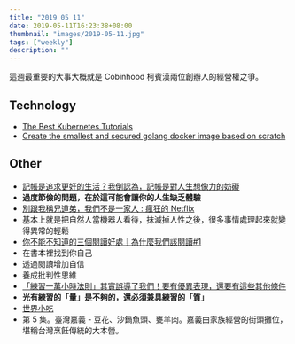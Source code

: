 ```yaml
---
title: "2019 05 11"
date: 2019-05-11T16:23:38+08:00
thumbnail: "images/2019-05-11.jpg"
tags: ["weekly"]
description: ""
---
```


這週最重要的大事大概就是 Cobinhood 柯賓漢兩位創辦人的經營權之爭。

## Technology

* [The Best Kubernetes Tutorials](https://www.magalix.com/blog/the-best-kubernetes-tutorials)
* [Create the smallest and secured golang docker image based on scratch](https://medium.com/@chemidy/create-the-smallest-and-secured-golang-docker-image-based-on-scratch-4752223b7324)

## Other

* [記帳是追求更好的生活？我倒認為，記帳是對人生想像力的妨礙](https://www.darencademy.com/article/view/id/16615)
 * **過度節儉的問題，在於這可能會讓你的人生缺乏體驗**
* [別跟我稱兄道弟，我們不是一家人 : 瘋狂的 Netflix](https://vocus.cc/bass/5cd1184afd897800012a535c)
 * 基本上就是把自然人當機器人看待，抹滅掉人性之後，很多事情處理起來就變得異常的輕鬆
* [你不能不知道的三個閱讀好處｜為什麼我們該閱讀#1](https://medium.com/@july0121993/你不能不知道的三個閱讀好處-為什麼我們該閱讀-1-9bcabfbcaf80)
 * 在書本裡找到你自己
 * 透過閱讀增加自信
 * 養成批判性思維
* [「練習一萬小時法則」其實誤導了我們！要有優異表現，還要有這些其他條件](https://startuplatte.com/2018/01/19/practice/)
 * **光有練習的「量」是不夠的，還必須兼具練習的「質」**
* [世界小吃](https://www.netflix.com/tw/title/80244996?trackId=200257859)
 * 第 5 集。臺灣嘉義 - 豆花、沙鍋魚頭、甕羊肉。嘉義由家族經營的街頭攤位，堪稱台灣烹飪傳統的大本營。
